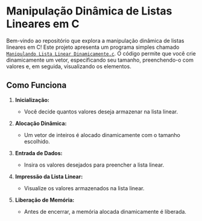 # Manipulação Dinâmica de Listas Lineares em C

Bem-vindo ao repositório que explora a manipulação dinâmica de listas lineares em C! Este projeto apresenta um programa simples chamado [`Manipulando Lista Linear Dinamicamente.c`](Manipulando-Lista-Linear-Dinamicamente.c). O código permite que você crie dinamicamente um vetor, especificando seu tamanho, preenchendo-o com valores e, em seguida, visualizando os elementos.

## Como Funciona

1. **Inicialização:**
   - Você decide quantos valores deseja armazenar na lista linear.

2. **Alocação Dinâmica:**
   - Um vetor de inteiros é alocado dinamicamente com o tamanho escolhido.

3. **Entrada de Dados:**
   - Insira os valores desejados para preencher a lista linear.

4. **Impressão da Lista Linear:**
   - Visualize os valores armazenados na lista linear.

5. **Liberação de Memória:**
   - Antes de encerrar, a memória alocada dinamicamente é liberada.
